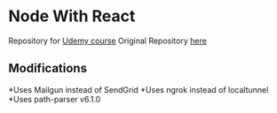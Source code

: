 # Node With React

Repository for [Udemy course](https://www.udemy.com/course/node-with-react-fullstack-web-development/)
Original Repository [here](https://github.com/StephenGrider/FullstackReactCode)

## Modifications
*Uses Mailgun instead of SendGrid
*Uses ngrok instead of localtunnel
*Uses path-parser v6.1.0 
